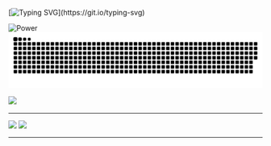 [![Typing SVG](https://readme-typing-svg.herokuapp.com?font=Poppins&weight=700&size=15&pause=1000&color=06E909&background=000000&vCenter=true&width=435&lines=hello+there+%F0%9F%98%85!!!!)](https://git.io/typing-svg)

<img src="giphy.gif" alt="Power" width="600" />

<picture>
  <source media="(prefers-color-scheme: dark)" srcset="https://raw.githubusercontent.com/2aman-0x/2aman-0x/output/github-snake-dark.svg" />
  <source media="(prefers-color-scheme: light)" srcset="https://raw.githubusercontent.com/2aman-0x/2aman-0x/output/github-snake.svg" />
  <img alt="github-snake" src="https://raw.githubusercontent.com/2aman-0x/2aman-0x/output/github-snake.svg" />
</picture>


![](https://github-profile-trophy.vercel.app/?username=2aman-0x&theme=monokai&no-frame=false&no-bg=true&margin-w=4)
 
---


<img width="600" src="https://github-readme-stats.vercel.app/api?username=2aman-0x&show_icons=true&theme=chartreuse-dark&line_height=15" />

<img width="600" src="https://streak-stats.demolab.com?user=2aman-0x&theme=highcontrast&border_radius=4.5">

---
